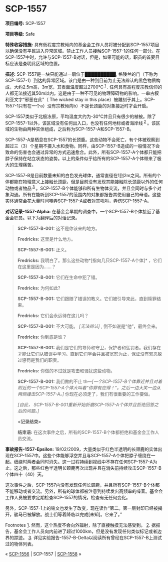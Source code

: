 # SCP-1557
                        


**项目编号:**  SCP-1557

**项目等级:**  Safe

**特殊收容措施:**  具有低程度宗教倾向的基金会工作人员将被分配到SCP-1557项目以确保没有平民进入异常区域。禁止工作人员接触SCP-1557-1的任何一部分。在SCP-1557中时，允许与SCP-1557-B对话，但是，如果可能的话，职员的首要目标应该是查明此区域的位置。

**描述:**  SCP-1557是一块只能通过一扇位于██████████, 格陵兰的门（下称为SCP-1557-1）到达的异常区域。该门是由一种到目前为止无法辨认的黑色物质构成，大约2.5m高，3m宽，其表面温度超过2700℃<sup class='footnoteref'>
 <a shape='rect' class='footnoteref' id='footnoteref-1' href='javascript:;' onclick='WIKIDOT.page.utils.scrollToReference(&apos;footnote-1&apos;)'>1</a>
</sup>. 任何具有高程度宗教信仰的人都无法接近其50m以内。这是由于一种不可见的物理障碍物的影响。一串古叙利亚文字“邪恶在此”（ The wicked stay in this place）被雕刻于其上。SCP-1557-1只有在一个a）没有宗教倾向b）不是长颈鹿的对象接近时才会开启。

SCP-1557类似于北极冻原，平均温度大约为-30℃并且只有很少的植被。除了SCP-1557-1以外，该区域没有任何出入口，也没有任何地标或者海岸线<sup class='footnoteref'>
 <a shape='rect' class='footnoteref' id='footnoteref-2' href='javascript:;' onclick='WIKIDOT.page.utils.scrollToReference(&apos;footnote-2&apos;)'>2</a>
</sup> 。该区域的生物由两种实体组成，之后称为SCP-1557-A和SCP-1557-B。

SCP-1557-A是栖息在SCP-1557的长颈鹿。这些动物不会死亡，有个体被观察到超过三（3）个星期不摄入水和食物。同样，由SCP-1557-B造成的一般情况下会致命的伤害也会通过异常的方式迅速愈合。此外，所有SCP-1557-A个体都只能把脖子保持在站立状态的姿势。以上的条件似乎给所有的SCP-1557-A个体带来了极大的生理痛苦。

SCP-1557-B是目前数量未知的白色发光球体，通常直径在1到2m之间。所有的个体都能在物理意义上接触长颈鹿，但是目前没有发现其能接触除长颈鹿以外的任何动物或者物品<sup class='footnoteref'>
 <a shape='rect' class='footnoteref' id='footnoteref-3' href='javascript:;' onclick='WIKIDOT.page.utils.scrollToReference(&apos;footnote-3&apos;)'>3</a>
</sup>。SCP-1557-B个体能够和所有生物体交流，并且会同时与多个对象沟通。所有在能听到SCP-1557的范围内的对象都报告其使用自己的母语。这些实体通常会花大量时间嘲弄SCP-1557-A或者对其吼叫，弄伤SCP-1557-A。

**对话记录-1557-Alpha:**  在基金会早期的调查中，一个SCP-1557-B个体接近了基金会职员。以下为翻译后的对话记录。


> **<Begin Log>** 
> 
> **SCP-1557-B-001:**  这不是你该来的地方。
> 
> **Fredricks:**  这里是什么地方。
> 
> **SCP-1557-B-001:**  正义。
> 
> **Fredricks:**  我明白了。那么这些动物*[指向几只SCP-1557-A个体]* ，它们在这里是因为……？
> 
> **SCP-1557-B-001:**  它们在生命中犯了错。
> 
> **Fredricks:**  为何如此?
> 
> **SCP-1557-B-001:**  它们跟随了错误的教义。它们被引导来此，直到赎罪结束。
> 
> **Fredricks:**  它们会永远待在这儿吗？
> 
> **SCP-1557-B-001:**  不大可能。 *[无法辨认]* , 倒不如说是“他”，最终会来。
> 
> **Fredricks:**  你到底是谁？
> 
> **SCP-1557-B-001:**  我们是它们的导师和守卫，保护者和惩罚者。我们存在才能让它们从错误中学习。直到它们学会并且被宽恕为止，保证没有邪恶躲过惩罚是我们的职责。
> 
> **Fredricks:**  你做的不过就是攻击和骚扰这些动物。
> 
> **SCP-1557-B-001:**  我们做的不止 th—*[一个SCP-1557-B个体靠近并且对着附近的一个SCP-1557-A个体大叫着“你罪有应得！”。之后一边大笑一边从两侧撞击SCP-1557-A。]*  你现在必须走了，我们有很重要的工作要做。
> 
> *[自此， SCP-1557-B-001重新开始折磨SCP-1557-A个体并且拒绝回答之后的问题。]* 
> 
> **<记录结束>** 
> 
> **结束语:**  在这次事件之后，所有的SCP-1557-B个体都拒绝和基金会工作人员交流。
> 

**事故报告-1557-Epsilon:**  19/02/2009，大量类似于红色半透明的长颈鹿的实体出现在SCP-1557中。这些个体能够浮空并且与SCP-1557-A个体把脖子缠绕在一起。缠绕时两者会同时消失。这一过程持续到视线中不存在任何SCP-1557-A为止。这之后，那些红色半透明长颈鹿再次出现并且在消失前持续攻击SCP-1557-B个体四十（40）天。

这次事件之后，SCP-1557内没有发现任何长颈鹿，并且所有SCP-1557-B个体都不能移动或者交流。另外，所有的球体都被注意到持续发出高频率的噪音。基金会工作人员被要求定期检查SCP-1557的情况，检查有无任何变化。

另外，SCP-1557-1上的铭文也发生了改变，现在读作“第二。第一层封印已经被揭开，骏马已被解放。战士们等着降临以完成[未知]。它来了。”


Footnotes
<a shape='rect' href='javascript:;' onclick='WIKIDOT.page.utils.scrollToReference(&apos;footnoteref-1&apos;)'>1</a>. 然而，这个热度不会向外辐射，除了直接触摸无法感受到。
<a shape='rect' href='javascript:;' onclick='WIKIDOT.page.utils.scrollToReference(&apos;footnoteref-2&apos;)'>2</a>. 据报告，基金会工作人员向内前进了超过1000km，但是没有发现任何类似标记或者边界的踪迹。
<a shape='rect' href='javascript:;' onclick='WIKIDOT.page.utils.scrollToReference(&apos;footnoteref-3&apos;)'>3</a>. 详见实验报告-1557-B-Delta以阅读所有曾经在SCP-1557-B上测试过的物体列表。



« [SCP-1556](/scp-1556) | SCP-1557 | [SCP-1558](/scp-1558) »





                    